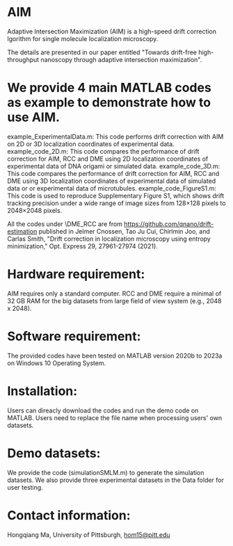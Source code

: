 # AIM
Adaptive Intersection Maximization (AIM) is a high-speed drift correction lgorithm for single molecule localization microscopy. 

The details are presented in our paper entitled "Towards drift-free high-throughput nanoscopy through adaptive intersection maximization".

# We provide 4 main MATLAB codes as example to demonstrate how to use AIM.
example_ExperimentalData.m: This code performs drift correction with AIM on 2D or 3D localization coordinates of experimental data.
example_code_2D.m: This code compares the performance of drift correction for AIM, RCC and DME using 2D localization coordinates of experimental data of DNA origami or simulated data.
example_code_3D.m: This code compares the performance of drift correction for AIM, RCC and DME using 3D localization coordinates of experimental data of simulated data or or experimental data of microtubules.
example_code_FigureS1.m: This code is used to reproduce Supplementary Figure S1, which shows drift tracking precision under a wide range of image sizes from 128×128 pixels to 2048×2048 pixels.

All the codes under \DME_RCC are from https://github.com/qnano/drift-estimation published in Jelmer Cnossen, Tao Ju Cui, Chirlmin Joo, and Carlas Smith, "Drift correction in localization microscopy using entropy minimization," Opt. Express 29, 27961-27974 (2021).

# Hardware requirement: 
AIM requires only a standard computer. 
RCC and DME require a minimal of 32 GB RAM for the big datasets from large field of view system (e.g., 2048 x 2048).

# Software requirement:
The provided codes have been tested on MATLAB version 2020b to 2023a on Windows 10 Operating System.

# Installation:
Users can direacly download the codes and run the demo code on MATLAB. 
Users need to replace the file name when processing users' own datasets.

# Demo datasets:
We provide the code (simulationSMLM.m) to generate the simulation datasets.
We also provide three experimental datasets in the Data folder for user testing.

# Contact information:
Hongqiang Ma, University of Pittsburgh, hom15@pitt.edu
